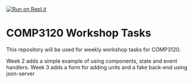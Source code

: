 [![Run on Repl.it](https://repl.it/badge/github/MQCOMP3120-2020/weekly-workshop-tasks-stevecassidy)](https://repl.it/github/MQCOMP3120-2020/weekly-workshop-tasks-stevecassidy)

# COMP3120 Workshop Tasks

This repository will be used for weekly workshop tasks for COMP3120.

Week 2 adds a simple example of using components, state and event handlers.
Week 3 adds a form for adding units and a fake back-end using json-server